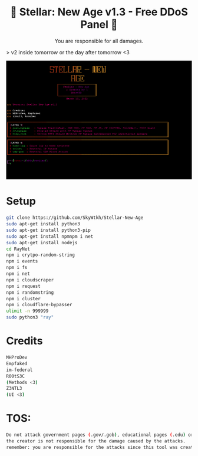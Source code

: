 <h1 align="center">🚀 Stellar: New Age v1.3 - Free DDoS Panel 🚀</h1>
<p align="center">You are responsible for all damages.</p>
> v2 inside tomorrow or the day after tomorrow <3

![GitHub Logo](img.png)

# Setup
```sh
git clone https://github.com/SkyWtkh/Stellar-New-Age
sudo apt-get install python3
sudo apt-get install python3-pip
sudo apt-get install npmnpm i net
sudo apt-get install nodejs
cd RayNet
npm i crytpo-random-string
npm i events
npm i fs
npm i net
npm i cloudscraper
npm i request
npm i randomstring
npm i cluster
npm i cloudflare-bypasser
ulimit -n 999999
sudo python3 "ray"
```

# Credits
```sh
MHProDev
Empfaked
im-federal
R00tS3C
(Methods <3)
Z3NTL3
(UI <3)
```

# TOS:
```sh
Do not attack government pages (.gov/.gob), educational pages (.edu) or the United States Department of Defense (.mil), 
the creator is not responsible for the damage caused by the attacks. 
remember: you are responsible for the attacks since this tool was created for educational purposes
```

